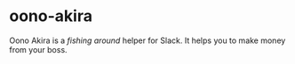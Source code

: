 # oono-akira

Oono Akira is a _fishing around_ helper for Slack. It helps you to make money from your boss.
